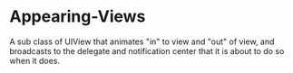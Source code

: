 Appearing-Views
===============

A sub class of UIView that animates "in" to view and "out" of view, and broadcasts to the delegate and notification center that it is about to do so when it does.
